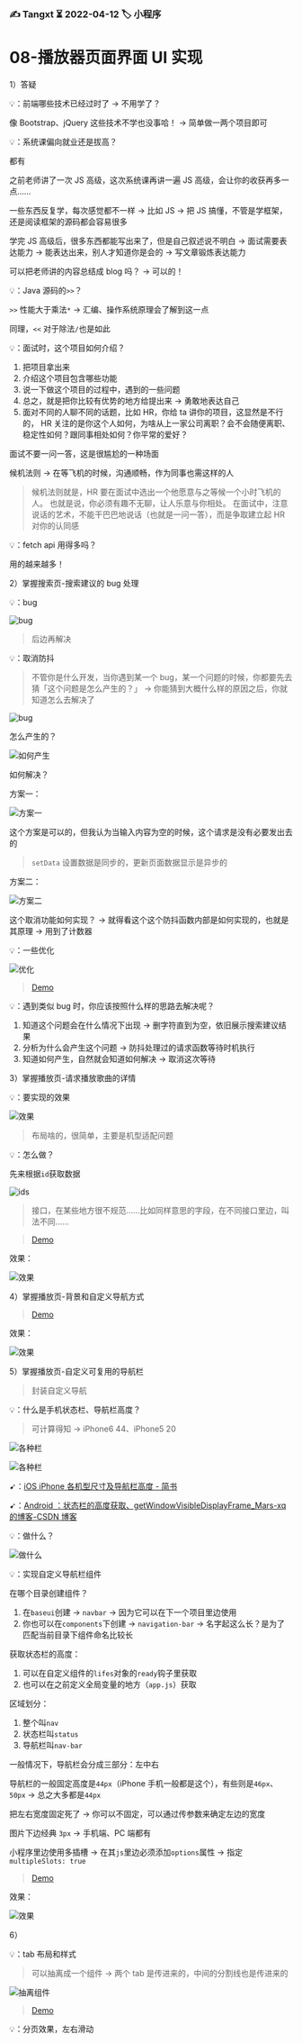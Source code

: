 ### ✍️ Tangxt ⏳ 2022-04-12 🏷️ 小程序

# 08-播放器⻚⾯界⾯ UI 实现

1）答疑

💡：前端哪些技术已经过时了 -> 不用学了？

像 Bootstrap、jQuery 这些技术不学也没事哈！ -> 简单做一两个项目即可

💡：系统课偏向就业还是拔高？

都有

之前老师讲了一次 JS 高级，这次系统课再讲一遍 JS 高级，会让你的收获再多一点……

一些东西反复学，每次感觉都不一样 -> 比如 JS -> 把 JS 搞懂，不管是学框架，还是阅读框架的源码都会容易很多

学完 JS 高级后，很多东西都能写出来了，但是自己叙述说不明白 -> 面试需要表达能力 -> 能表达出来，别人才知道你是会的 -> 写文章锻炼表达能力

可以把老师讲的内容总结成 blog 吗？ -> 可以的！

💡：Java 源码的`>>`？

`>>` 性能大于乘法`*` -> 汇编、操作系统原理会了解到这一点

同理，`<<` 对于除法`/`也是如此

💡：面试时，这个项目如何介绍？

1. 把项目拿出来
2. 介绍这个项目包含哪些功能
3. 说一下做这个项目的过程中，遇到的一些问题
4. 总之，就是把你比较有优势的地方给提出来 -> 勇敢地表达自己
5. 面对不同的人聊不同的话题，比如 HR，你给 ta 讲你的项目，这显然是不行的， HR 关注的是你这个人如何，为啥从上一家公司离职？会不会随便离职、稳定性如何？跟同事相处如何？你平常的爱好？

面试不要一问一答，这是很尴尬的一种场面

候机法则 -> 在等飞机的时候，沟通顺畅，作为同事也需这样的人

> 候机法则就是，HR 要在面试中选出一个他愿意与之等候一个小时飞机的人。 也就是说，你必须有趣不无聊，让人乐意与你相处。 在面试中，注意说话的艺术，不能干巴巴地说话（也就是一问一答），而是争取建立起 HR 对你的认同感

💡：fetch api 用得多吗？

用的越来越多！

2）掌握搜索页-搜索建议的 bug 处理

💡：bug

![bug](assets/img/2022-04-15-10-54-01.png)

> 后边再解决

💡：取消防抖

> 不管你是什么开发，当你遇到某一个 bug，某一个问题的时候，你都要先去猜「这个问题是怎么产生的？」 -> 你能猜到大概什么样的原因之后，你就知道怎么去解决了

![bug](assets/img/2022-04-15-11-12-01.png)

怎么产生的？

![如何产生](assets/img/2022-04-15-11-18-56.png)

如何解决？

方案一：

![方案一](assets/img/2022-04-15-11-23-19.png)

这个方案是可以的，但我认为当输入内容为空的时候，这个请求是没有必要发出去的

> `setData` 设置数据是同步的，更新页面数据显示是异步的

方案二：

![方案二](assets/img/2022-04-15-11-58-23.png)

这个取消功能如何实现？ -> 就得看这个这个防抖函数内部是如何实现的，也就是其原理 -> 用到了计数器

💡：一些优化

![优化](assets/img/2022-04-15-12-06-29.png)

> [Demo](https://github.com/ppambler/QQMusic/commit/2b6eea3)

💡：遇到类似 bug 时，你应该按照什么样的思路去解决呢？

1. 知道这个问题会在什么情况下出现 -> 删字符直到为空，依旧展示搜索建议结果
2. 分析为什么会产生这个问题 -> 防抖处理过的请求函数等待时机执行
3. 知道如何产生，自然就会知道如何解决 -> 取消这次等待

3）掌握播放页-请求播放歌曲的详情

💡：要实现的效果

![效果](assets/img/2022-04-15-12-56-24.png)

> 布局啥的，很简单，主要是机型适配问题

💡：怎么做？

先来根据`id`获取数据

![ids](assets/img/2022-04-15-13-03-03.png)

> 接口，在某些地方很不规范……比如同样意思的字段，在不同接口里边，叫法不同……

> [Demo](https://github.com/ppambler/QQMusic/commit/e088f7f)

效果：

![效果](assets/img/2022-04-15-13-47-35.png)

4）掌握播放页-背景和自定义导航方式

> [Demo](https://github.com/ppambler/QQMusic/commit/c9161c2)

效果：

![效果](assets/img/2022-04-15-17-12-56.png)

5）掌握播放页-自定义可复用的导航栏

> 封装自定义导航

💡：什么是手机状态栏、导航栏高度？

> 可计算得知 -> iPhone6 44、iPhone5 20

![各种栏](assets/img/2022-04-15-17-25-56.png)

![各种栏](assets/img/2022-04-15-17-27-03.png)

➹：[iOS  iPhone 各机型尺寸及导航栏高度 - 简书](https://www.jianshu.com/p/8f566ce3bc2c)

➹：[Android ：状态栏的高度获取、getWindowVisibleDisplayFrame_Mars-xq 的博客-CSDN 博客](https://blog.csdn.net/sinat_31057219/article/details/105795422)

💡：做什么？

![做什么](assets/img/2022-04-15-17-34-42.png)

💡：实现自定义导航栏组件

在哪个目录创建组件？

1. 在`baseui`创建 -> `navbar`  -> 因为它可以在下一个项目里边使用
2. 你也可以在`components`下创建 -> `navigation-bar` -> 名字起这么长？是为了匹配当前目录下组件命名比较长

获取状态栏的高度：

1. 可以在自定义组件的`lifes`对象的`ready`钩子里获取
2. 也可以在之前定义全局变量的地方（`app.js`）获取

区域划分：

1. 整个叫`nav`
2. 状态栏叫`status`
3. 导航栏叫`nav-bar`

一般情况下，导航栏会分成三部分：左中右

导航栏的一般固定高度是`44px`（iPhone 手机一般都是这个），有些则是`46px`、`50px` -> 总之大多都是`44px`

把左右宽度固定死了 -> 你可以不固定，可以通过传参数来确定左边的宽度

图片下边经典 `3px` -> 手机端、PC 端都有

小程序里边使用多插槽 -> 在其`js`里边必须添加`options`属性 -> 指定`multipleSlots: true`

> [Demo](https://github.com/ppambler/QQMusic/commit/5960d8f)

效果：

![效果](assets/img/2022-04-15-19-04-03.png)

6）

💡：tab 布局和样式

> 可以抽离成一个组件 -> 两个 tab 是传进来的，中间的分割线也是传进来的

![抽离组件](assets/img/2022-04-15-22-31-23.png)

> [Demo](https://github.com/ppambler/QQMusic/commit/a867317)

💡：分页效果，左右滑动


